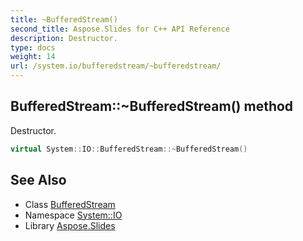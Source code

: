 ```yaml
---
title: ~BufferedStream()
second_title: Aspose.Slides for C++ API Reference
description: Destructor.
type: docs
weight: 14
url: /system.io/bufferedstream/~bufferedstream/
---
```

## BufferedStream::~BufferedStream() method


Destructor.

```cpp
virtual System::IO::BufferedStream::~BufferedStream()
```

## See Also

* Class [BufferedStream](../)
* Namespace [System::IO](../../)
* Library [Aspose.Slides](../../../)